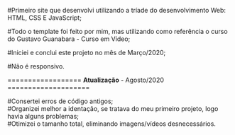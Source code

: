 #Primeiro site que desenvolvi utilizando a tríade do desenvolvimento Web: HTML, CSS E JavaScript;

#Todo o template foi feito por mim, mas utilizando como referência o curso do Gustavo Guanabara - Curso em Vídeo;

#Iniciei e conclui este projeto no mês de Março/2020;

#Não é responsivo.

================== <strong>Atualização</strong> - Agosto/2020 ====================

#Consertei erros de código antigos;<br>
#Organizei melhor a identação, se tratava do meu primeiro projeto, logo havia alguns problemas;<br>
#Otimizei o tamanho total, eliminando imagens/vídeos desnecessários.<br>

